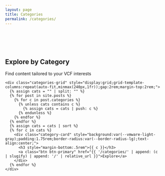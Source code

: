 ```yaml
---
layout: page
title: Categories
permalink: /categories/
---
```

<section class="categories-section" style="padding: 60px 0;">
  <div class="container">
    <div class="section-header">
      <h2 class="section-title">Explore by Category</h2>
      <p class="section-subtitle">Find content tailored to your VCF interests</p>
    </div>

    <div class="categories-grid" style="display:grid;grid-template-columns:repeat(auto-fit,minmax(240px,1fr));gap:2rem;margin-top:2rem;">
      {% assign cats = "" | split: "" %}
      {% for post in site.posts %}
        {% for c in post.categories %}
          {% unless cats contains c %}
            {% assign cats = cats | push: c %}
          {% endunless %}
        {% endfor %}
      {% endfor %}
      {% assign cats = cats | sort %}
      {% for c in cats %}
        <div class="category-card" style="background:var(--vmware-light-gray);padding:1.75rem;border-radius:var(--border-radius-lg);text-align:center;">
          <h3 style="margin-bottom:.5rem">{{ c }}</h3>
          <a class="btn btn-primary" href="{{ '/categories/' | append: (c | slugify) | append: '/' | relative_url }}">Explore</a>
        </div>
      {% endfor %}
    </div>
  </div>
</section>
